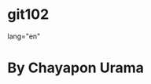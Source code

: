 # git102
<!DOCTYPE html>
<html> lang="en"
    <head>
        <meta charset="Utf-8">
        <mata name="viewpost" content="width=device-width , initial-scale=1.0">
        <title>wed</title>
    </head>
    <body>
        <h1>By Chayapon Urama</h1>
    </body>
</html>
